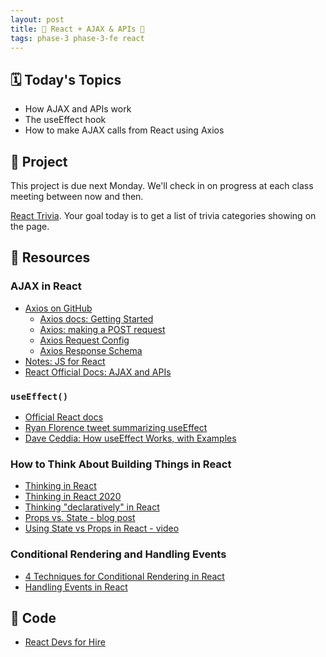 ```yaml
---
layout: post
title: 🦊 React + AJAX & APIs 🦊
tags: phase-3 phase-3-fe react
---
```


## 🗓️ Today's Topics

- How AJAX and APIs work
- The useEffect hook
- How to make AJAX calls from React using Axios

## 🎯 Project

This project is due next Monday. We'll check in on progress at each class meeting between now and then.

[React Trivia](https://classroom.github.com/a/SjjV2WbT). Your goal today is to get a list of trivia categories showing on the page.

## 🔖 Resources

### AJAX in React

- [Axios on GitHub](https://github.com/axios/axios)
    - [Axios docs: Getting Started](https://axios-http.com/docs/intro)
    - [Axios: making a POST request](https://github.com/axios/axios#axiosconfig)
    - [Axios Request Config](https://github.com/axios/axios#request-config)
    - [Axios Response Schema](https://github.com/axios/axios#response-schema)
- [Notes: JS for React](https://github.com/momentumlearn/student-resources/blob/main/articles/js-for-react.md)
- [React Official Docs: AJAX and APIs](https://reactjs.org/docs/faq-ajax.html)

### `useEffect()`

- [Official React docs](https://reactjs.org/docs/hooks-effect.html)
- [Ryan Florence tweet summarizing useEffect](https://twitter.com/ryanflorence/status/1125041041063665666)
- [Dave Ceddia: How useEffect Works, with Examples](https://daveceddia.com/useeffect-hook-examples/)

### How to Think About Building Things in React

- [Thinking in React](https://reactjs.org/docs/thinking-in-react.html)
- [Thinking in React 2020](https://dev.to/laserreindeer/thinking-in-react-the-2020-version-4c18)
- [Thinking "declaratively" in React](https://daveceddia.com/thinking-statefully/)
- [Props vs. State - blog post](https://lucybain.com/blog/2016/react-state-vs-pros/)
- [Using State vs Props in React - video](https://www.youtube.com/watch?v=IYvD9oBCuJI)

### Conditional Rendering and Handling Events

- [4 Techniques for Conditional Rendering in React](https://linguinecode.com/post/4-techniques-conditional-render-react-props-state)
- [Handling Events in React](https://blog.logrocket.com/a-guide-to-react-onclick-event-handlers-d411943b14dd/)

## 👾 Code

- [React Devs for Hire](https://github.com/Momentum-Team-12/example-react-devs-for-hire)
